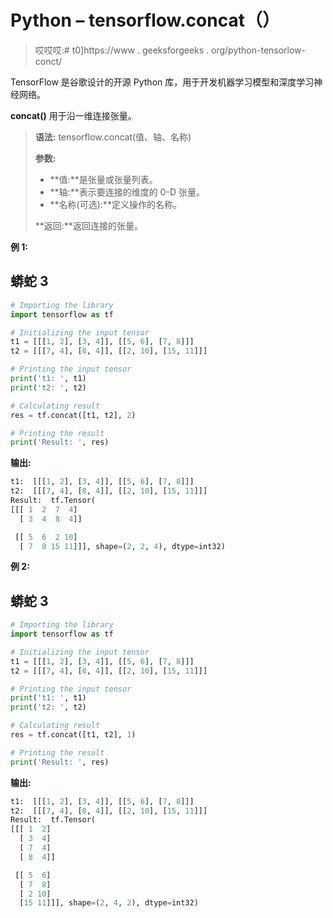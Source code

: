 # Python – tensorflow.concat（）

> 哎哎哎:# t0]https://www . geeksforgeeks . org/python-tensorlow-conct/

TensorFlow 是谷歌设计的开源 Python 库，用于开发机器学习模型和深度学习神经网络。

**concat()** 用于沿一维连接张量。

> **语法:** tensorflow.concat(值、轴、名称)
> 
> **参数:**
> 
> *   **值:**是张量或张量列表。
> *   **轴:**表示要连接的维度的 0-D 张量。
> *   **名称(可选):**定义操作的名称。
> 
> **返回:**返回连接的张量。

**例 1:**

## 蟒蛇 3

```py
# Importing the library
import tensorflow as tf

# Initializing the input tensor
t1 = [[[1, 2], [3, 4]], [[5, 6], [7, 8]]]
t2 = [[[7, 4], [8, 4]], [[2, 10], [15, 11]]]

# Printing the input tensor
print('t1: ', t1)
print('t2: ', t2)

# Calculating result
res = tf.concat([t1, t2], 2)

# Printing the result
print('Result: ', res)
```

**输出:**

```py
t1:  [[[1, 2], [3, 4]], [[5, 6], [7, 8]]]
t2:  [[[7, 4], [8, 4]], [[2, 10], [15, 11]]]
Result:  tf.Tensor(
[[[ 1  2  7  4]
  [ 3  4  8  4]]

 [[ 5  6  2 10]
  [ 7  8 15 11]]], shape=(2, 2, 4), dtype=int32)

```

**例 2:**

## 蟒蛇 3

```py
# Importing the library
import tensorflow as tf

# Initializing the input tensor
t1 = [[[1, 2], [3, 4]], [[5, 6], [7, 8]]]
t2 = [[[7, 4], [8, 4]], [[2, 10], [15, 11]]]

# Printing the input tensor
print('t1: ', t1)
print('t2: ', t2)

# Calculating result
res = tf.concat([t1, t2], 1)

# Printing the result
print('Result: ', res)
```

**输出:**

```py
t1:  [[[1, 2], [3, 4]], [[5, 6], [7, 8]]]
t2:  [[[7, 4], [8, 4]], [[2, 10], [15, 11]]]
Result:  tf.Tensor(
[[[ 1  2]
  [ 3  4]
  [ 7  4]
  [ 8  4]]

 [[ 5  6]
  [ 7  8]
  [ 2 10]
  [15 11]]], shape=(2, 4, 2), dtype=int32)

```